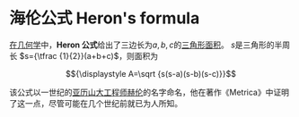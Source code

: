# 海伦公式 Heron's formula

[在几何学](https://en.wikipedia.org/wiki/Geometry "几何学")中，**Heron 公式**给出了三边长为$a,b,c$的[三角形面积](Area_of_a_triangle.md "Area of a triangle")。⁠ $s$是三角形的半周长 $s={\tfrac {1}{2}}(a+b+c)$，则面积为

$${\displaystyle A=\sqrt {s(s-a)(s-b)(s-c)}}$$

该公式以一世纪的[亚历山大工程师赫伦](https://en.wikipedia.org/wiki/Heron_of_Alexandria)的名字命名，他在著作《Metrica》中证明了这一点，尽管可能在几个世纪前就已为人所知。